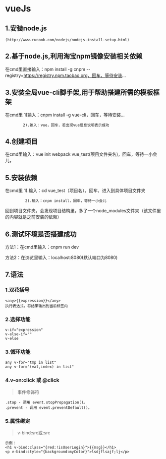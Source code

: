 # vueJs
## 1.安装node.js ##
	(http://www.runoob.com/nodejs/nodejs-install-setup.html)

## 2.基于node.js,利用淘宝npm镜像安装相关依赖 ##

 在cmd里直接输入：npm install -g cnpm --registry=https://registry.npm.taobao.org，回车，等待安装...

## 3.安装全局vue-cli脚手架,用于帮助搭建所需的模板框架 ##

在cmd里 1)输入：cnpm install -g vue-cli，回车，等待安装...

            2).输入：vue，回车，若出现vue信息说明表示成功
  
## 4.创建项目 ##

在cmd里输入：vue init webpack vue_test(项目文件夹名)，回车，等待一小会儿，

## 5.安装依赖 ##

在cmd里  1).输入：cd vue_test（项目名），回车，进入到具体项目文件夹

             2).输入：cnpm install，回车，等待一小会儿

回到项目文件夹，会发现项目结构里，多了一个node_modules文件夹（该文件里的内容就是之前安装的依赖）

## 6.测试环境是否搭建成功 ##

方法1：在cmd里输入：cnpm run dev

方法2：在浏览里输入：localhost:8080(默认端口为8080)

## 7.语法 ##
### 1.双花括号 ###
	<any>{{expression}}</any>
	执行表达式，将结果输出到当前标签内
### 2.选择功能 ###
	v-if="expression"
	v-else-if=""
	v-else
### 3.循环功能 ###
	any v-for="tmp in list"
	any v-for="(val,index) in list"
### 4.v-on:click 或 @click ###
>事件修饰符

	.stop - 调用 event.stopPropagation()。
	.prevent - 调用 event.preventDefault()。

### 5.属性绑定 ###
>v-bind:src或:src

	示例：
	<h1 v-bind:class="{red:!isUserLogin}">{{msg}}</h1>
    <p v-bind:style="{background:myColor}">lsdjflsajf;lj</p>